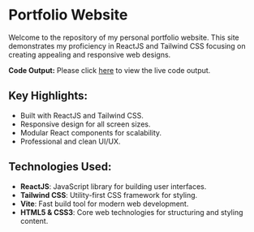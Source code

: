 # Portfolio Website

Welcome to the repository of my personal portfolio website. This site demonstrates my proficiency in ReactJS and Tailwind CSS focusing on creating appealing and responsive web designs.

**Code Output:**
Please click [here](https://sushilkumar567.github.io/1-portfolio-website/) to view the live code output.

## Key Highlights:

- Built with ReactJS and Tailwind CSS.
- Responsive design for all screen sizes.
- Modular React components for scalability.
- Professional and clean UI/UX.

## Technologies Used:

- **ReactJS**: JavaScript library for building user interfaces.
- **Tailwind CSS**: Utility-first CSS framework for styling.
- **Vite**: Fast build tool for modern web development.
- **HTML5 & CSS3**: Core web technologies for structuring and styling content.
